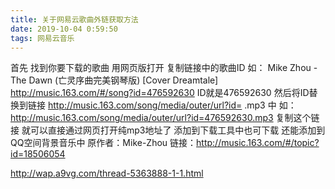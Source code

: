```yaml
---
title: 关于网易云歌曲外链获取方法
date: 2019-10-04 0:59:50
tags: 网易云音乐
---
```

首先 找到你要下载的歌曲 用网页版打开 复制链接中的歌曲ID 如：
Mike Zhou - The Dawn (亡灵序曲完美钢琴版) [Cover Dreamtale]
http://music.163.com/#/song?id=476592630
ID就是476592630
然后将ID替换到链接 http://music.163.com/song/media/outer/url?id= .mp3 中
如：http://music.163.com/song/media/outer/url?id=476592630.mp3
复制这个链接 就可以直接通过网页打开纯mp3地址了 添加到下载工具中也可下载 还能添加到QQ空间背景音乐中
原作者：Mike-Zhou
链接：http://music.163.com/#/topic?id=18506054

 

 

http://wap.a9vg.com/thread-5363888-1-1.html